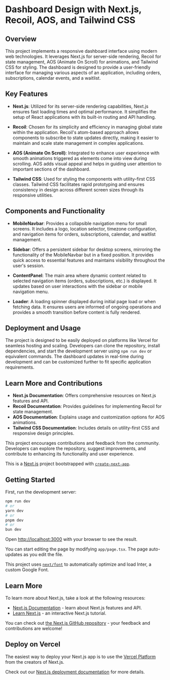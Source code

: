 # Dashboard Design with Next.js, Recoil, AOS, and Tailwind CSS

## Overview

This project implements a responsive dashboard interface using modern web technologies. It leverages Next.js for server-side rendering, Recoil for state management, AOS (Animate On Scroll) for animations, and Tailwind CSS for styling. The dashboard is designed to provide a user-friendly interface for managing various aspects of an application, including orders, subscriptions, calendar events, and a waitlist.

## Key Features

- **Next.js**: Utilized for its server-side rendering capabilities, Next.js ensures fast loading times and optimal performance. It simplifies the setup of React applications with its built-in routing and API handling.

- **Recoil**: Chosen for its simplicity and efficiency in managing global state within the application. Recoil's atom-based approach allows components to subscribe to state updates directly, making it easier to maintain and scale state management in complex applications.

- **AOS (Animate On Scroll)**: Integrated to enhance user experience with smooth animations triggered as elements come into view during scrolling. AOS adds visual appeal and helps in guiding user attention to important sections of the dashboard.

- **Tailwind CSS**: Used for styling the components with utility-first CSS classes. Tailwind CSS facilitates rapid prototyping and ensures consistency in design across different screen sizes through its responsive utilities.

## Components and Functionality

- **MobileNavbar**: Provides a collapsible navigation menu for small screens. It includes a logo, location selector, timezone configuration, and navigation items for orders, subscriptions, calendar, and waitlist management.

- **Sidebar**: Offers a persistent sidebar for desktop screens, mirroring the functionality of the MobileNavbar but in a fixed position. It provides quick access to essential features and maintains visibility throughout the user's session.

- **ContentPanel**: The main area where dynamic content related to selected navigation items (orders, subscriptions, etc.) is displayed. It updates based on user interactions with the sidebar or mobile navigation menu.

- **Loader**: A loading spinner displayed during initial page load or when fetching data. It ensures users are informed of ongoing operations and provides a smooth transition before content is fully rendered.

## Deployment and Usage

The project is designed to be easily deployed on platforms like Vercel for seamless hosting and scaling. Developers can clone the repository, install dependencies, and start the development server using `npm run dev` or equivalent commands. The dashboard updates in real-time during development and can be customized further to fit specific application requirements.

## Learn More and Contributions

- **Next.js Documentation**: Offers comprehensive resources on Next.js features and API.
- **Recoil Documentation**: Provides guidelines for implementing Recoil for state management.
- **AOS Documentation**: Explains usage and customization options for AOS animations.
- **Tailwind CSS Documentation**: Includes details on utility-first CSS and responsive design principles.

This project encourages contributions and feedback from the community. Developers can explore the repository, suggest improvements, and contribute to enhancing its functionality and user experience.


This is a [Next.js](https://nextjs.org/) project bootstrapped with [`create-next-app`](https://github.com/vercel/next.js/tree/canary/packages/create-next-app).

## Getting Started

First, run the development server:

```bash
npm run dev
# or
yarn dev
# or
pnpm dev
# or
bun dev
```

Open [http://localhost:3000](http://localhost:3000) with your browser to see the result.

You can start editing the page by modifying `app/page.tsx`. The page auto-updates as you edit the file.

This project uses [`next/font`](https://nextjs.org/docs/basic-features/font-optimization) to automatically optimize and load Inter, a custom Google Font.

## Learn More

To learn more about Next.js, take a look at the following resources:

- [Next.js Documentation](https://nextjs.org/docs) - learn about Next.js features and API.
- [Learn Next.js](https://nextjs.org/learn) - an interactive Next.js tutorial.

You can check out [the Next.js GitHub repository](https://github.com/vercel/next.js/) - your feedback and contributions are welcome!

## Deploy on Vercel

The easiest way to deploy your Next.js app is to use the [Vercel Platform](https://vercel.com/new?utm_medium=default-template&filter=next.js&utm_source=create-next-app&utm_campaign=create-next-app-readme) from the creators of Next.js.

Check out our [Next.js deployment documentation](https://nextjs.org/docs/deployment) for more details.
